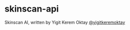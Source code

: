 # skinscan-api

Skinscan AI, written by Yigit Kerem Oktay [@yigitkeremoktay](https://github.com/yigitkeremoktay)
